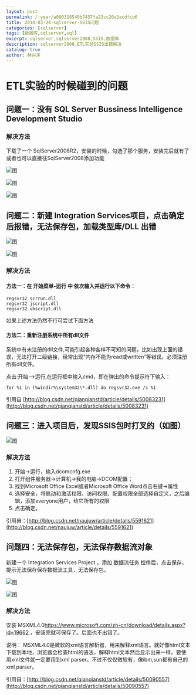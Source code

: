 ```yaml
---
layout: post
permalink: /:year/a000318540b7457fa23cc20a3acdfcb6
title: 2014-03-24-sqlserver-SSIS问题
categories: [sqlserver]
tags: [数据库,sqlserver,sql]
excerpt: sqlserver,sqlserver2008,SSIS,数据库
description: sqlserver2008,ETL实验SSIS出错解决
catalog: true
author: 林兴洋
---
```


# ETL实验的时候碰到的问题

## 问题一：没有 SQL Server Bussiness Intelligence Development Studio

### 解决方法

下载了一个  SqlServer2008R2，安装的时候，勾选了那个服务，安装完后就有了
或者也可以直接往SqlServer2008添加功能

![图](https://gitee.com/linxingyang/at-2020-10-02-image/raw/master/image/S-sqlserver/image/2014-03-24/01.png)

![图](https://gitee.com/linxingyang/at-2020-10-02-image/raw/master/image/S-sqlserver/image/2014-03-24/02.png)

![图](https://gitee.com/linxingyang/at-2020-10-02-image/raw/master/image/S-sqlserver/image/2014-03-24/03.png)

## 问题二：新建 Integration Services项目，点击确定后报错，无法保存包，加载类型库/DLL 出错

![图](https://gitee.com/linxingyang/at-2020-10-02-image/raw/master/image/S-sqlserver/image/2014-03-24/04.png)

![图](https://gitee.com/linxingyang/at-2020-10-02-image/raw/master/image/S-sqlserver/image/2014-03-24/05.png)

### 解决方法

#### 方法一：在 开始菜单-运行 中 依次输入并运行以下命令：

```
regsvr32 scrrun.dll  
regsvr32 jscript.dll 
regsvr32 vbscript.dll
```
 
如果上述方法仍然不行可尝试下面方法 

#### 方法二：重新注册系统中所有dll文件 

系统中有未注册的dll文件,可能引起各种各样不可知的问题，比如出现上面的错误，无法打开二级链接，经常出现“内存不能为read或written”等错误。必须注册所有dll文件。 

点击:开始-->运行,在运行框中输入cmd，即在弹出的命令提示符下输入：

```
for %1 in (%windir%\system32\*.dll) do regsvr32.exe /s %1
```

引用自 [http://blog.csdn.net/qianqianstd/article/details/50083231](http://blog.csdn.net/qianqianstd/article/details/50083231)

## 问题三：进入项目后，发现SSIS包时打叉的（如图）

![图](https://gitee.com/linxingyang/at-2020-10-02-image/raw/master/image/S-sqlserver/image/2014-03-24/06.png)

### 解决方法

1. 开始->运行，输入dcomcnfg.exe
2. 打开组件服务器->计算机->我的电脑->DCOM配置；
3. 找到Microsoft Office Excel或者Microsoft Office Word点击右键->属性
4. 选择安全，将启动和激活权限、访问权限、配置权限全部选择自定义，之后编辑，添加everyone用户，给它所有的权限
5. 点击确定。

引用自：[http://blog.csdn.net/naujuw/article/details/5591621](http://blog.csdn.net/naujuw/article/details/5591621)

## 问题四：无法保存包，无法保存数据流对象

新建一个 Integration Services Project ，添加  数据流任务  控件后，点击保存，提示无法保存保存数据流工具，无法保存包。

![图](https://gitee.com/linxingyang/at-2020-10-02-image/raw/master/image/S-sqlserver/image/2014-03-24/07.png)

![图](https://gitee.com/linxingyang/at-2020-10-02-image/raw/master/image/S-sqlserver/image/2014-03-24/08.png)

### 解决方法

安装  MSXML4.0[https://www.microsoft.com/zh-cn/download/details.aspx?id=19662 ](https://www.microsoft.com/zh-cn/download/details.aspx?id=19662 )，安装完就可保存了。后面也不出错了。

说明：
MSXML4.0是微软的xml语言解析器，用来解释xml语言。就好像html文本下载到本地，浏览器会检查html的语法，解释html文本然后显示出来一样。要使用xml文件就一定要用到xml parser。不过不仅仅微软有，像ibm,sun都有自己的xml parser。

引用自：[http://blog.csdn.net/qianqianstd/article/details/50090557](http://blog.csdn.net/qianqianstd/article/details/50090557)
